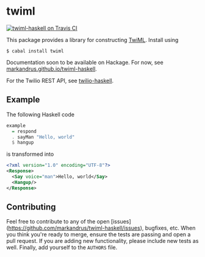 twiml
=====

[![twiml-haskell on Travis CI](https://travis-ci.org/markandrus/twiml-haskell.svg)](https://travis-ci.org/markandrus/twiml-haskell)

This package provides a library for constructing
[TwiML](www.twilio.com/docs/api/twiml). Install using

```
$ cabal install twiml
```

Documentation soon to be available on Hackage. For now, see [markandrus.github.io/twiml-haskell](http://markandrus.github.io/twiml-haskell).

For the Twilio REST API, see [twilio-haskell](http://markandrus.github.io/twilio-haskell).

Example
-------

The following Haskell code

```hs
example
  = respond
  . sayMan "Hello, world"
  $ hangup
```

is transformed into

```xml
<?xml version="1.0" encoding="UTF-8"?>
<Response>
  <Say voice="man">Hello, world</Say>
  <Hangup/>
</Response>
```

Contributing
------------

Feel free to contribute to any of the open [issues]
(https://github.com/markandrus/twiml-haskell/issues), bugfixes, etc. When you
think you're ready to merge, ensure the tests are passing and open a pull
request. If you are adding new functionality, please include new tests as well.
Finally, add yourself to the `AUTHORS` file.
